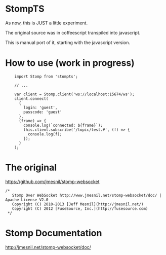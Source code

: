 # StompTS
As now, this is JUST a little experiment. 

The original source was in coffeescript transpiled into javascript. 

This is manual port of it, starting with the javascript version. 

# How to use (work in progress)

```
    import Stomp from 'stompts';

    // ...

    var client = Stomp.client('ws://localhost:15674/ws');
    client.connect(
      {
        login: 'guest',
        passcode: 'guest'
      },
      (frame) => {
        console.log(`connected: ${frame}`);
        this.client.subscribe('/topic/test.#', (f) => {
          console.log(f);
        });
      }
    );
```

# The original
https://github.com/jmesnil/stomp-websocket

```
/*
   Stomp Over WebSocket http://www.jmesnil.net/stomp-websocket/doc/ | Apache License V2.0
   Copyright (C) 2010-2013 [Jeff Mesnil](http://jmesnil.net/)
   Copyright (C) 2012 [FuseSource, Inc.](http://fusesource.com)
 */
 ```
 
# Stomp Documentation
http://jmesnil.net/stomp-websocket/doc/